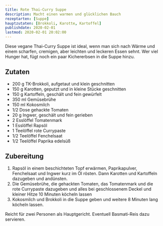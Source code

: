 ```yaml
---
title: Rote Thai-Curry Suppe
description: Macht einen warmen und glücklichen Bauch
rezeptarten: [Suppe]
hauptzutaten: [Brokkoli, Karotte, Kartoffel]
publishdate: 2020-02-01
lastmod: 2020-02-01 20:02:00
---
```


Diese vegane Thai-Curry Suppe ist ideal, wenn man sich nach Wärme und einem scharfen, cremigen, aber leichten und leckeren Essen sehnt. Wer viel Hunger hat, fügt noch ein paar Kichererbsen in die Suppe hinzu.

## Zutaten

- 200 g TK-Brokkoli, aufgetaut und klein geschnitten
- 150 g Karotten, geputzt und in kleine Stücke geschnitten
- 150 g Kartoffeln, geschält und fein gewürfelt
- 350 ml Gemüsebrühe
- 150 ml Kokosmilch
- 1/2 Dose gehackte Tomaten
- 20 g Ingwer, geschält und fein gerieben
- 2 Esslöffel Tomatenmark
- 1 Esslöffel Rapsöl
- 1 Teelöffel rote Currypaste
- 1/2 Teelöffel Fenchelsaat
- 1/2 Teelöffel Paprika edelsüß


## Zubereitung

1. Rapsöl in einem beschichteten Topf erwärmen, Paprikapulver, Fenchelsaat und Ingwer kurz im Öl rösten. Dann Karotten und  Kartoffeln dazugeben und andünsten.
2. Die Gemüsebrühe, die gehackten Tomaten, das Tomatenmark und die rote Currypaste dazugeben und alles bei geschlossenem Deckel und kleiner Hitze 10 Minuten köcheln lassen
3. Kokosmilch und Brokkoli in die Suppe geben und weitere 8 Minuten lang köcheln lassen.

Reicht für zwei Personen als Hauptgericht. Eventuell Basmati-Reis dazu servieren.
